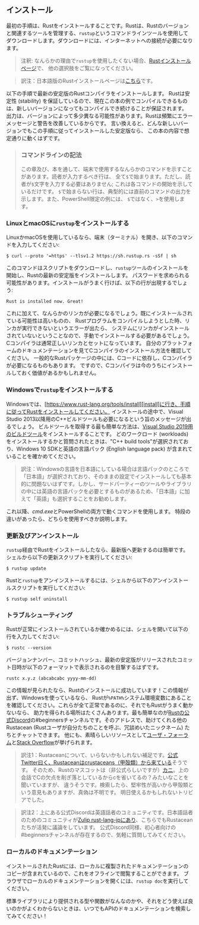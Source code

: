 <!-- This is from https://github.com/rust-lang-ja/book-ja/blob/822ffbb7b5ecf28ff5393e4057c8b9189a5d3fe1/src/ch01-01-installation.md -->

<!--
## Installation
-->

## インストール

<!--
The first step is to install Rust. We’ll download Rust through `rustup`, a
command line tool for managing Rust versions and associated tools. You’ll need
an internet connection for the download.
-->

最初の手順は、Rustをインストールすることです。Rustは、Rustのバージョンと関連するツールを管理する、`rustup`というコマンドラインツールを使用してダウンロードします。ダウンロードには、インターネットへの接続が必要になります。

<!--
> Note: If you prefer not to use `rustup` for some reason, please see [the Rust
> installation page](https://www.rust-lang.org/tools/install) for other options.
-->

> 注釈: なんらかの理由で`rustup`を使用したくない場合、[Rustインストールページ][rust-installation-page]で、
> 他の選択肢をご覧になってください。

> 訳注：日本語版のRustインストールページは[こちら][rust-installation-page-ja]です。

[rust-installation-page]: https://www.rust-lang.org/tools/install/
[rust-installation-page-ja]: https://www.rust-lang.org/ja/tools/install/

<!--
The following steps install the latest stable version of the Rust compiler.
Rust’s stability guarantees ensure that all the examples in the book that
compile will continue to compile with newer Rust versions. The output might
differ slightly between versions, because Rust often improves error messages
and warnings. In other words, any newer, stable version of Rust you install
using these steps should work as expected with the content of this book.
-->

以下の手順で最新の安定版のRustコンパイラをインストールします。
Rustは安定性 (stability) を保証しているので、現在この本の例でコンパイルできるものは、新しいバージョンになってもコンパイルでき続けることが保証されます。
出力は、バージョンによって多少異なる可能性があります。Rustは頻繁にエラーメッセージと警告を改善しているからです。
言い換えると、どんな新しいバージョンでもこの手順に従ってインストールした安定版なら、
この本の内容で想定通りに動くはずです。

<!--
> ### Command Line Notation
>
> In this chapter and throughout the book, we’ll show some commands used in the
> terminal. Lines that you should enter in a terminal all start with `$`. You
> don’t need to type in the `$` character; it indicates the start of each
> command. Lines that don’t start with `$` typically show the output of the
> previous command. Additionally, PowerShell-specific examples will use `>`
> rather than `$`.
-->

> ### コマンドラインの記法
>
> この章及び、本を通して、端末で使用するなんらかのコマンドを示すことがあります。読者が入力するべき行は、
> 全て`$`で始まります。ただし、読者が`$`文字を入力する必要はありません; これは各コマンドの開始を示しているだけです。
> `$`で始まらない行は、典型的には直前のコマンドの出力を示します。また、PowerShell限定の例には、
> `$`ではなく、`>`を使用します。

<!--
### Installing `rustup` on Linux or macOS
-->

### LinuxとmacOSに`rustup`をインストールする

<!--
If you’re using Linux or macOS, open a terminal and enter the following command:
-->

LinuxかmacOSを使用しているなら、端末（ターミナル）を開き、以下のコマンドを入力してください:

```console
$ curl --proto '=https' --tlsv1.2 https://sh.rustup.rs -sSf | sh
```

<!--
The command downloads a script and starts the installation of the `rustup`
tool, which installs the latest stable version of Rust. You might be prompted
for your password. If the install is successful, the following line will appear:
-->

このコマンドはスクリプトをダウンロードし、`rustup`ツールのインストールを開始し、Rustの最新の安定版をインストールします。
パスワードを求められる可能性があります。インストールがうまく行けば、以下の行が出現するでしょう:

```text
Rust is installed now. Great!
```

<!--
Additionally, you’ll need a linker of some kind. It’s likely one is already
installed, but when you try to compile a Rust program and get errors indicating
that a linker could not execute, that means a linker isn’t installed on your
system and you’ll need to install one manually. C compilers usually come with
the correct linker. Check your platform’s documentation for how to install a C
compiler. Also, some common Rust packages depend on C code and will need a C
compiler. Therefore, it might be worth installing one now.
-->

これに加えて、なんらかのリンカが必要になるでしょう。既にインストールされている可能性は高いものの、
Rustプログラムをコンパイルしようとした時、リンカが実行できないというエラーが出たら、
システムにリンカがインストールされていないということなので、手動でインストールする必要があるでしょう。
Cコンパイラは通常正しいリンカとセットになっています。
自分のプラットフォームのドキュメンテーションを見てCコンパイラのインストール方法を確認してください。
一般的なRustパッケージの中には、Cコードに依存し、Cコンパイラが必要になるものもあります。
ですので、Cコンパイラは今のうちにインストールしておく価値があるかもしれません。

<!--
### Installing `rustup` on Windows
-->

### Windowsで`rustup`をインストールする


<!--
On Windows, go to [https://www.rust-lang.org/tools/install][install] and follow
the instructions for installing Rust. At some point in the installation, you’ll
receive a message explaining that you’ll also need the C++ build tools for
Visual Studio 2013 or later. The easiest way to acquire the build tools is to
install [Build Tools for Visual Studio 2019][visualstudio]. When asked which
workloads to install make sure "C++ build tools" is selected and that the Windows 10 SDK and the English language pack components are included.

-->

Windowsでは、[https://www.rust-lang.org/tools/install][install]に行き、手順に従ってRustをインストールしてください。
インストールの途中で、Visual Studio 2013以降用のC++ビルドツールも必要になるという旨のメッセージが出るでしょう。
ビルドツールを取得する最も簡単な方法は、[Visual Studio 2019用のビルドツール][visualstudio]をインストールすることです。
どのワークロード (workloads) をインストールするかと質問されたときは、"C++ build tools"が選択されており、Windows 10 SDKと英語の言語パック (English language pack) が含まれていることを確かめてください。

> 訳注：Windowsの言語を日本語にしている場合は言語パックのところで「日本語」が選択されており、そのままの設定でインストールしても基本的に問題ないはずです。しかし、サードパーティーのツールやライブラリの中には英語の言語パックを必要とするものがあるため、「日本語」に加えて「英語」も選択することをお勧めします。

[install]: https://www.rust-lang.org/tools/install
[visualstudio]: https://visualstudio.microsoft.com/visual-cpp-build-tools/

<!--
The rest of this book uses commands that work in both *cmd.exe* and PowerShell.
If there are specific differences, we’ll explain which to use.
-->

これ以降、*cmd.exe*とPowerShellの両方で動くコマンドを使用します。
特段の違いがあったら、どちらを使用すべきか説明します。

<!--
### Updating and Uninstalling
-->

### 更新及びアンインストール

<!--
After you’ve installed Rust via `rustup`, updating to the latest version is
easy. From your shell, run the following update script:
-->

`rustup`経由でRustをインストールしたなら、最新版へ更新するのは簡単です。
シェルから以下の更新スクリプトを実行してください:

```console
$ rustup update
```

<!--
To uninstall Rust and `rustup`, run the following uninstall script from your
shell:
-->

Rustと`rustup`をアンインストールするには、シェルから以下のアンインストールスクリプトを実行してください:

```console
$ rustup self uninstall
```

<!--
### Troubleshooting
-->

### トラブルシューティング

<!--
To check whether you have Rust installed correctly, open a shell and enter this
line:
-->

Rustが正常にインストールされているか確かめるには、シェルを開いて以下の行を入力してください:

```console
$ rustc --version
```

<!--
You should see the version number, commit hash, and commit date for the latest
stable version that has been released in the following format:
-->

バージョンナンバー、コミットハッシュ、最新の安定版がリリースされたコミット日時が以下のフォーマットで表示されるのを目撃するはずです。

```text
rustc x.y.z (abcabcabc yyyy-mm-dd)
```

<!--
If you see this information, you have installed Rust successfully! If you don’t
see this information and you’re on Windows, check that Rust is in your `%PATH%`
system variable. If that’s all correct and Rust still isn’t working, there are
a number of places you can get help. The easiest is the #beginners channel on
[the official Rust Discord][discord]. There, you can chat with other Rustaceans
(a silly nickname we call ourselves) who can help you out. Other great
resources include [the Users forum][users] and [Stack Overflow][stackoverflow].
-->

この情報が見られたなら、Rustのインストールに成功しています！この情報が出ず、Windowsを使っているなら、
Rustが`%PATH%`システム環境変数にあることを確認してください。これらが全て正常であるのに、それでもRustがうまく動かないなら、
助力を得られる場所はたくさんあります。最も簡単なのが[Rustの公式Discord][discord]の#beginnersチャンネルです。そのアドレスで、助けてくれる他のRustacean (Rustユーザが自分たちのことを呼ぶ、冗談めいたニックネーム) たちとチャットできます。
他にも、素晴らしいリソースとして[ユーザ・フォーラム][users]と[Stack Overflow][stackoverflow]が挙げられます。

> 訳注1：Rustaceanについて、いらないかもしれない補足です。[公式Twitter曰く、Rustaceanはcrustaceans（甲殻類）から来ている][twitter]そうです。
> そのため、Rustのマスコットは（非公式らしいですが）[カニ][mascott]。上の会話でCの欠点を削ぎ落としているからcを省いてるの？みたいなことを聞いていますが、
> 違うそうです。検索したら、堅牢性が高いから甲殻類という意見もありますが、真偽は不明です。
> 明日使えるかもしれないトリビアでした。

> 訳注2：上にある公式Discordは英語話者のコミュニティです。日本語話者のためのコミュニティが[Zulip rust-lang-jpにあり][zulip_jp]、こちらでもRustaceanたちが活発に議論をしています。
> 公式Discord同様、初心者向けの#beginnersチャンネルが存在するので、気軽に質問してみてください。

[discord]: https://discord.gg/rust-lang
[users]: https://users.rust-lang.org/
[stackoverflow]: https://stackoverflow.com/questions/tagged/rust
[twitter]: https://mobile.twitter.com/rustlang/status/916284650674323457
[mascott]: https://www.slideshare.net/wolf-dog/ss-64026540
[zulip_jp]: https://rust-lang-jp.zulipchat.com

<!--
### Local Documentation
-->

### ローカルのドキュメンテーション

<!--
The installation of Rust also includes a copy of the documentation locally, so
you can read it offline. Run `rustup doc` to open the local documentation in
your browser.
-->

インストールされたRustには、ローカルに複製されたドキュメンテーションのコピーが含まれているので、これをオフラインで閲覧することができます。
ブラウザでローカルのドキュメンテーションを開くには、`rustup doc`を実行してください。

<!--
Any time a type or function is provided by the standard library and you’re not
sure what it does or how to use it, use the application programming interface
(API) documentation to find out!
-->

標準ライブラリにより提供される型や関数がなんなのかや、それをどう使えば良いのかがよくわからないときは、いつでもAPIのドキュメンテーションを検索してみてください！